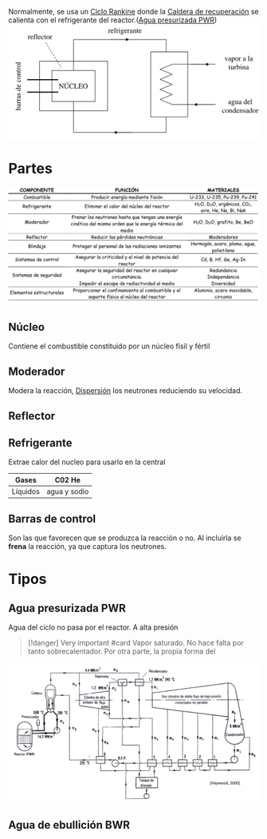 Normalmente, se usa un [Ciclo Rankine](Ciclo%20Rankine.md) donde la [Caldera de recuperación](Caldera%20de%20recuperación.md) se calienta con el refrigerante del reactor.([Agua presurizada PWR](#Agua%20presurizada%20PWR))
![](../assets/Screenshot_2023-02-21-08-32-44-606_com.google.android.apps.docs.png)
# Partes
![](../assets/Screenshot_2023-02-21-08-38-50-344_com.google.android.apps.docs.png)
## Núcleo
Contiene el combustible constituido por un núcleo físil y fértil
## Moderador
Modera la reacción, [Dispersión](Tema%206%20Energia%20nuclear.md#Dispersión) los neutrones reduciendo su velocidad.
## Reflector


## Refrigerante
Extrae calor del nucleo para usarlo en la central

| Gases | C02 He |
| ----- | ------ |
| Líquidos       | agua y sodio        |
## Barras de control
Son las que favorecen que se produzca la reacción o no.
Al incluirla se **frena** la reacción, ya que captura los neutrones.
# Tipos
## Agua presurizada PWR
Agua del ciclo no pasa por el reactor. 
A alta presión 
> [!danger] Very important #card
> Vapor saturado. No hace falta por tanto sobrecalentador. Por otra parte, la propia forma del 

![](../assets/Screenshot_2023-02-21-08-45-01-566_com.google.android.apps.docs.png)
## Agua de ebullición BWR

